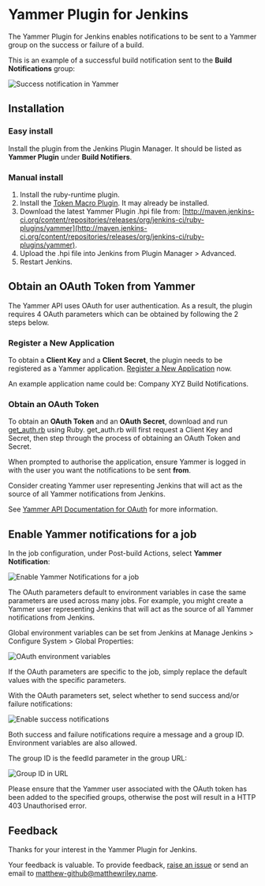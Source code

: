 # Yammer Plugin for Jenkins

The Yammer Plugin for Jenkins enables notifications to be sent to a Yammer group on the success or failure of a build.

This is an example of a successful build notification sent to the __Build Notifications__ group:

![Success notification in Yammer](https://github.com/mattriley/yammer-plugin-for-jenkins/raw/master/readme/success_notification_in_yammer.png)

## Installation

### Easy install

Install the plugin from the Jenkins Plugin Manager. It should be listed as __Yammer Plugin__ under __Build Notifiers__.

### Manual install

1. Install the ruby-runtime plugin.
2. Install the [Token Macro Plugin](https://wiki.jenkins-ci.org/display/JENKINS/Token+Macro+Plugin). It may already be installed.
3. Download the latest Yammer Plugin .hpi file from: [http://maven.jenkins-ci.org/content/repositories/releases/org/jenkins-ci/ruby-plugins/yammer](http://maven.jenkins-ci.org/content/repositories/releases/org/jenkins-ci/ruby-plugins/yammer).
4. Upload the .hpi file into Jenkins from Plugin Manager > Advanced.
5. Restart Jenkins.

## Obtain an OAuth Token from Yammer

The Yammer API uses OAuth for user authentication.
As a result, the plugin requires 4 OAuth parameters which can be obtained by following the 2 steps below.

### Register a New Application

To obtain a __Client Key__ and a __Client Secret__, the plugin needs to be registered as a Yammer application.
[Register a New Application](https://www.yammer.com/client_applications/new) now.

An example application name could be: Company XYZ Build Notifications.

### Obtain an OAuth Token

To obtain an __OAuth Token__ and an __OAuth Secret__, download and run [get_auth.rb](https://github.com/jenkinsci/yammer-plugin/blob/master/get_auth.rb) using Ruby.
get_auth.rb will first request a Client Key and Secret, then step through the process of obtaining an OAuth Token and Secret.

When prompted to authorise the application, ensure Yammer is logged in with the user you want the notifications to be sent __from__.

Consider creating Yammer user representing Jenkins that will act as the source of all Yammer notifications from Jenkins.

See [Yammer API Documentation for OAuth](https://developer.yammer.com/api/#oauth) for more information.

## Enable Yammer notifications for a job

In the job configuration, under Post-build Actions, select __Yammer Notification__:

![Enable Yammer Notifications for a job](https://github.com/mattriley/yammer-plugin-for-jenkins/raw/master/readme/enable_yammer_notifications_for_job.png)

The OAuth parameters default to environment variables in case the same parameters are used across many jobs.
For example, you might create a Yammer user representing Jenkins that will act as the source of all Yammer notifications from Jenkins.

Global environment variables can be set from Jenkins at Manage Jenkins > Configure System > Global Properties:

![OAuth environment variables](https://github.com/mattriley/yammer-plugin-for-jenkins/raw/master/readme/oauth_environment_variables.png)

If the OAuth parameters are specific to the job, simply replace the default values with the specific parameters.

With the OAuth parameters set, select whether to send success and/or failure notifications:

![Enable success notifications](https://github.com/mattriley/yammer-plugin-for-jenkins/raw/master/readme/enable_success_notifications.png)

Both success and failure notifications require a message and a group ID. Environment variables are also allowed.

The group ID is the feedId parameter in the group URL:

![Group ID in URL](https://github.com/mattriley/yammer-plugin-for-jenkins/raw/master/readme/group_id_in_url.png)

Please ensure that the Yammer user associated with the OAuth token has been added to the specified groups,
otherwise the post will result in a HTTP 403 Unauthorised error.

## Feedback

Thanks for your interest in the Yammer Plugin for Jenkins.

Your feedback is valuable. To provide feedback, [raise an issue](https://github.com/mattriley/yammer-plugin-for-jenkins/issues)
or send an email to matthew-github@matthewriley.name.


